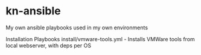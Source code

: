 # kn-ansible
My own ansible playbooks used in my own environments

Installation Playbooks
  install/vmware-tools.yml - Installs VMWare tools from local webserver, with deps per OS
